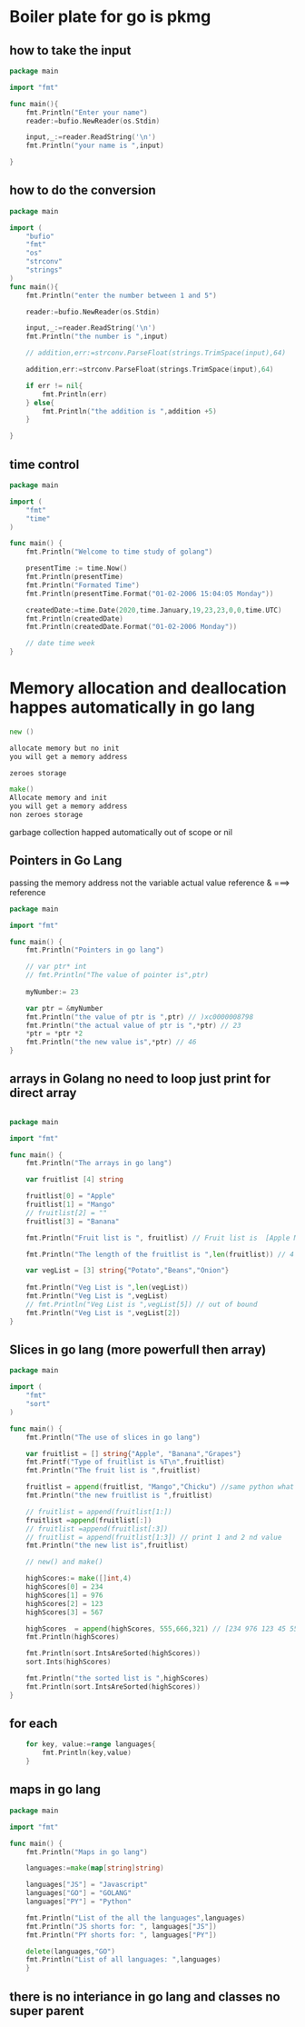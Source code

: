 # Boiler plate for go is pkmg

## how to take the input
```go
package main

import "fmt"

func main(){
    fmt.Println("Enter your name")
    reader:=bufio.NewReader(os.Stdin)

    input,_:=reader.ReadString('\n')
    fmt.Println("your name is ",input)

}
```

## how to do the conversion
```go
package main

import (
	"bufio"
	"fmt"
	"os"
	"strconv"
	"strings"
)
func main(){
	fmt.Println("enter the number between 1 and 5")

	reader:=bufio.NewReader(os.Stdin)

	input,_:=reader.ReadString('\n')
	fmt.Println("the number is ",input)

	// addition,err:=strconv.ParseFloat(strings.TrimSpace(input),64)

	addition,err:=strconv.ParseFloat(strings.TrimSpace(input),64)

	if err != nil{
		fmt.Println(err)
	} else{
		fmt.Println("the addition is ",addition +5)
	}

}
```

## time control

```go
package main

import (
	"fmt"
	"time"
)

func main() {
	fmt.Println("Welcome to time study of golang")

	presentTime := time.Now()
	fmt.Println(presentTime)
	fmt.Println("Formated Time")
	fmt.Println(presentTime.Format("01-02-2006 15:04:05 Monday")) 

	createdDate:=time.Date(2020,time.January,19,23,23,0,0,time.UTC)
	fmt.Println(createdDate)
	fmt.Println(createdDate.Format("01-02-2006 Monday"))

	// date time week
}
```

# Memory allocation and deallocation happes automatically in go lang
```go
new ()

allocate memory but no init 
you will get a memory address

zeroes storage
```

```go
make()
Allocate memory and init 
you will get a memory address
non zeroes storage
```

garbage collection happed automatically
out of scope or nil

## Pointers in Go Lang

passing the memory address not the variable
actual value reference
& ===> reference

```go
package main

import "fmt"

func main() {
	fmt.Println("Pointers in go lang")

	// var ptr* int
	// fmt.Println("The value of pointer is",ptr)
	
	myNumber:= 23

	var ptr = &myNumber
	fmt.Println("the value of ptr is ",ptr) // )xc0000008798
	fmt.Println("the actual value of ptr is ",*ptr) // 23
	*ptr = *ptr *2
	fmt.Println("the new value is",*ptr) // 46
}
```

## arrays in Golang no need to loop just print for direct array
```go

package main

import "fmt"

func main() {
	fmt.Println("The arrays in go lang")

	var fruitlist [4] string

	fruitlist[0] = "Apple"
	fruitlist[1] = "Mango"
	// fruitlist[2] = ""
	fruitlist[3] = "Banana"

	fmt.Println("Fruit list is ", fruitlist) // Fruit list is  [Apple Mango (space) Banana]

	fmt.Println("The length of the fruitlist is ",len(fruitlist)) // 4 but i only have 3 items

	var vegList = [3] string{"Potato","Beans","Onion"}
	
	fmt.Println("Veg List is ",len(vegList))
	fmt.Println("Veg List is ",vegList)
	// fmt.Println("Veg List is ",vegList[5]) // out of bound
	fmt.Println("Veg List is ",vegList[2])
}
```

## Slices in go lang (more powerfull then array)

```go
package main

import (
	"fmt"
	"sort"
)

func main() {
	fmt.Println("The use of slices in go lang")

	var fruitlist = [] string{"Apple", "Banana","Grapes"}
	fmt.Printf("Type of fruitlist is %T\n",fruitlist)
	fmt.Println("The fruit list is ",fruitlist)

	fruitlist = append(fruitlist, "Mango","Chicku") //same python what to  add
	fmt.Println("the new fruitlist is ",fruitlist)

	// fruitlist = append(fruitlist[1:])
	fruitlist =append(fruitlist[:])
	// fruitlist =append(fruitlist[:3])
	// fruitlist = append(fruitlist[1:3]) // print 1 and 2 nd value
	fmt.Println("the new list is",fruitlist)

	// new() and make()

	highScores:= make([]int,4)
	highScores[0] = 234
	highScores[1] = 976
	highScores[2] = 123
	highScores[3] = 567

	highScores  = append(highScores, 555,666,321) // [234 976 123 45 555 666 321]
	fmt.Println(highScores)

	fmt.Println(sort.IntsAreSorted(highScores))
	sort.Ints(highScores)

	fmt.Println("the sorted list is ",highScores)
	fmt.Println(sort.IntsAreSorted(highScores))
}
```
## for each
```go
	for key, value:=range languages{
		fmt.Println(key,value)
	}
```

## maps in go lang

```go
package main

import "fmt"

func main() {
	fmt.Println("Maps in go lang")

	languages:=make(map[string]string)

	languages["JS"] = "Javascript"
	languages["GO"] = "GOLANG"
	languages["PY"] = "Python"

	fmt.Println("List of the all the languages",languages)
	fmt.Println("JS shorts for: ", languages["JS"])
	fmt.Println("PY shorts for: ", languages["PY"])

	delete(languages,"GO")
	fmt.Println("List of all languages: ",languages)
	}
```

## there is no interiance in go lang and classes  no super parent